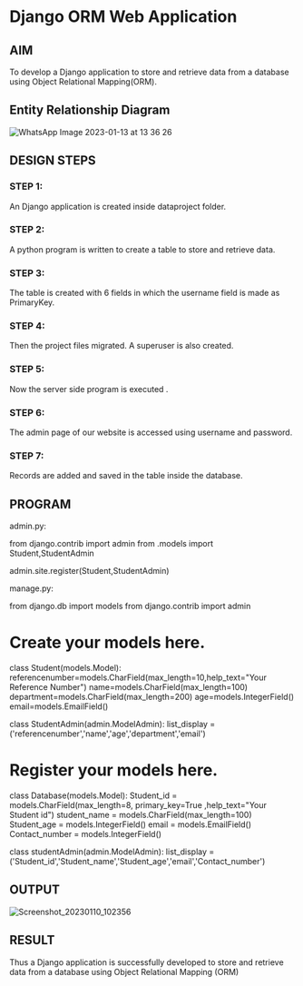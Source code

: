 # Django ORM Web Application

## AIM
To develop a Django application to store and retrieve data from a database using Object Relational Mapping(ORM).

## Entity Relationship Diagram
![WhatsApp Image 2023-01-13 at 13 36 26](https://user-images.githubusercontent.com/119390227/212270172-02440202-ee56-47f8-bcac-1f9abe403a29.jpg)


## DESIGN STEPS

### STEP 1:
An Django application is created inside dataproject folder.

### STEP 2:
A python program is written to create a table to store and retrieve data.

### STEP 3:
The table is created with 6 fields in which the username field is made as PrimaryKey.

### STEP 4:
Then the project files migrated. A superuser is also created.

### STEP 5:
Now the server side program is executed .

### STEP 6:
The admin page of our website is accessed using username and password.

### STEP 7:
Records are added and saved in the table inside the database.

## PROGRAM

admin.py:

from django.contrib import admin
from .models import Student,StudentAdmin


admin.site.register(Student,StudentAdmin)

manage.py:

from django.db import models
from django.contrib import admin
# Create your models here.

class Student(models.Model):
    referencenumber=models.CharField(max_length=10,help_text="Your Reference Number")
    name=models.CharField(max_length=100)
    department=models.CharField(max_length=200)
    age=models.IntegerField()
    email=models.EmailField()

class StudentAdmin(admin.ModelAdmin):
    list_display = ('referencenumber','name','age','department','email')
# Register your models here.

class Database(models.Model):
    Student_id = models.CharField(max_length=8, primary_key=True ,help_text="Your Student id")
    student_name = models.CharField(max_length=100)
    Student_age = models.IntegerField()
    email = models.EmailField()
    Contact_number = models.IntegerField()

class studentAdmin(admin.ModelAdmin):
    list_display = ('Student_id','Student_name','Student_age','email','Contact_number')
## OUTPUT
![Screenshot_20230110_102356](https://user-images.githubusercontent.com/119390227/211465655-800ccfb1-8c5d-4dac-bf19-a2691d737f23.png)


## RESULT
Thus a Django application is successfully developed to store and retrieve data from a database using Object Relational Mapping (ORM)
